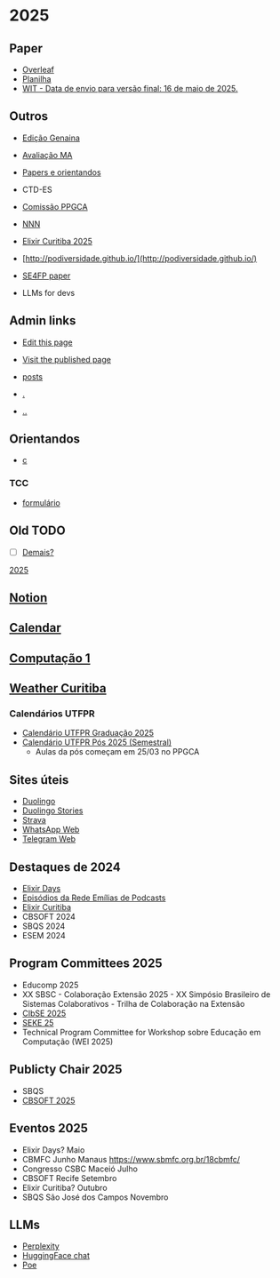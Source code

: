 # 2025

## Paper

- [Overleaf](https://www.overleaf.com/project/64ff6d4ef94a60fed5b01db5)
- [Planilha](https://docs.google.com/spreadsheets/d/1d6R87L883ZRrQGJoVyQRkumjBzXnyXjJcQQxQZ4L6Bk/edit?usp=sharing) 
- [WIT - Data de envio para versão final: 16 de maio de 2025.](https://mail.google.com/mail/u/0/#inbox/FMfcgzQbdrWCqPtwWhTBQrGNCHjKmWxL)

## Outros

- [Edição Genaina](https://docs.google.com/document/d/1BrfxT7XxkivzJJAbUBf8Z0Cbn3nUdxIEhhl_OeDr6go/edit?tab=t.3968rc18xhks)
- [Avaliação MA](https://docs.google.com/document/d/1BqqDyDgSmEah0zzBweqemdNkq43qhAM4KrdASgk23hQ/edit?tab=t.0)

- [Papers e orientandos](./papers_orientandos.md)
- CTD-ES
- [Comissão PPGCA](https://docs.google.com/presentation/d/1Ii1VP5XZ5KyPnM7IaKqx_ndefXEgujaRHyleLX3P2Ds/edit?usp=sharing)
- [NNN](https://drive.google.com/drive/folders/1F2j9FpRKw3ovK2lgsLDGNVjsCKIp41zZ)
- [Elixir Curitiba 2025](https://www.notion.so/Elixir-Curitiba-2025-1edca1ecd1be804f994fc2474cd569e8)
- [http://podiversidade.github.io/](http://podiversidade.github.io/)
- [SE4FP paper](https://chatgpt.com/c/681c8e1f-17f8-8002-8e8a-b5105b416f2e)
- LLMs for devs

## Admin links


- [Edit this page](https://github.com/adolfont/adolfont.github.io/blob/master/admin/2025/index.md)
- [Visit the published page](https://adolfont.github.io/admin/2025/)
- [posts](https://adolfont.github.io/extension/blogs/posts)

- [.](https://associados.amazon.com.br/home)
- [..](https://affiliate-program.amazon.com/home)

## Orientandos

- [c](https://web.telegram.org/k/#@camilotk)

### TCC
 - [formulário](https://docs.google.com/forms/d/1vQ0KwDw3VpAZFvGdpgjdOf2bXp4YobqvLOc2_2WredA/edit#responses)

## Old TODO

- [ ] [Demais?](https://docs.google.com/spreadsheets/d/1fdT5h1ulLvs7aKtrRwji-X_5o38Z_a9-SAUiPj7pSyg/edit?usp=sharing)

[2025](https://www.notion.so/2025-15eca1ecd1be8012a0c2e1cd30efb8e3?pvs=9)

## [Notion](https://www.notion.so/)

## [Calendar](https://calendar.google.com/calendar/u/0/r)

## [Computação 1](/teaching/2025/computacao1/)

## [Weather Curitiba](https://vanillaweather.com/forecast/36833078-3e66-4b4a-9736-900a9f857689)

### Calendários UTFPR
  - [Calendário UTFPR Graduação 2025](https://www.utfpr.edu.br/alunos/calendario)
  - [Calendário UTFPR Pós 2025 (Semestral)](https://utfpr-pos-2025-semestral.tiiny.site/)
    - Aulas da pós começam em 25/03 no PPGCA   



## Sites úteis

- [Duolingo](https://www.duolingo.com)
- [Duolingo Stories](https://www.duolingo.com/practice-hub/stories)
- [Strava](https://www.strava.com/dashboard)
- [WhatsApp Web](https://web.whatsapp.com/)
- [Telegram Web](https://web.telegram.org/k/)


## Destaques de 2024

- [Elixir Days](https://archive.is/Ffw30)
- [Episódios da Rede Emílias de Podcasts](https://fronteirases.github.io/redeemilias/)
- [Elixir Curitiba](https://elixircuritiba.github.io/)
- CBSOFT 2024
- SBQS 2024
- ESEM 2024


## Program Committees 2025


- Educomp 2025
- XX SBSC - Colaboração Extensão 2025 - XX Simpósio Brasileiro de Sistemas Colaborativos - Trilha de Colaboração na Extensão
- [CIbSE 2025](https://conf.researchr.org/committee/cibse-2025/cibse-2025-program-committee)
- [SEKE 25](https://ksiresearch.org/seke/seke25.html)
- Technical Program Committee for Workshop sobre Educação em Computação (WEI 2025)


## Publicty Chair 2025

- SBQS
- [CBSOFT 2025](https://cbsoft.sbc.org.br/2025/cbsoft/organizacao/?lang=pt)

## Eventos 2025

- Elixir Days? Maio
- CBMFC Junho Manaus https://www.sbmfc.org.br/18cbmfc/
- Congresso CSBC Maceió Julho
- CBSOFT Recife Setembro
- Elixir Curitiba? Outubro
- SBQS São José dos Campos Novembro

## LLMs

- [Perplexity](https://www.perplexity.ai/)
- [HuggingFace chat](https://huggingface.co/chat/)
- [Poe](https://poe.com/)
